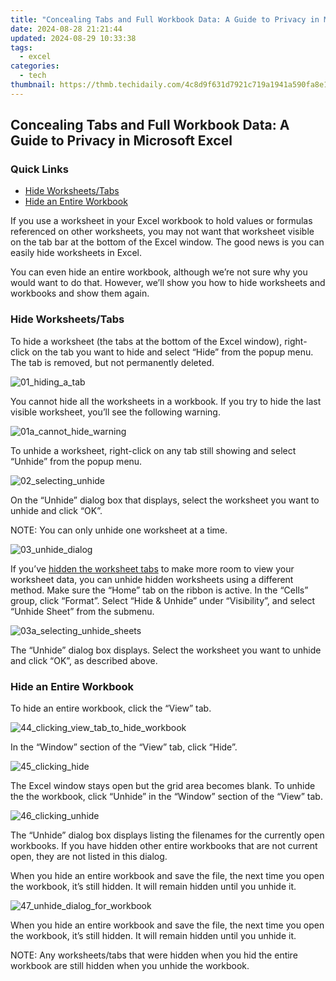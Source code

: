 ```yaml
---
title: "Concealing Tabs and Full Workbook Data: A Guide to Privacy in Microsoft Excel"
date: 2024-08-28 21:21:44
updated: 2024-08-29 10:33:38
tags:
  - excel
categories:
  - tech
thumbnail: https://thmb.techidaily.com/4c8d9f631d7921c719a1941a590fa8e1cb22a0616837cda48eb590a45fbdddeb.png
---
```


## Concealing Tabs and Full Workbook Data: A Guide to Privacy in Microsoft Excel

### Quick Links

* [Hide Worksheets/Tabs](https://youtube-web.techidaily.com/iral-video-tags-tips-for-popular-youtube-shorts-for-2024/)
* [Hide an Entire Workbook](https://tech-hub.techidaily.com/7-cybernetic-assistants-to-hone-your-prompt-proficiency/)

 If you use a worksheet in your Excel workbook to hold values or formulas referenced on other worksheets, you may not want that worksheet visible on the tab bar at the bottom of the Excel window. The good news is you can easily hide worksheets in Excel.

 You can even hide an entire workbook, although we’re not sure why you would want to do that. However, we’ll show you how to hide worksheets and workbooks and show them again.

###  Hide Worksheets/Tabs

 To hide a worksheet (the tabs at the bottom of the Excel window), right-click on the tab you want to hide and select “Hide” from the popup menu. The tab is removed, but not permanently deleted.

![01_hiding_a_tab](https://static1.howtogeekimages.com/wordpress/wp-content/uploads/2015/05/01_hiding_a_tab.png) 

 You cannot hide all the worksheets in a workbook. If you try to hide the last visible worksheet, you’ll see the following warning.

![01a_cannot_hide_warning](https://static1.howtogeekimages.com/wordpress/wp-content/uploads/2015/05/01a_cannot_hide_warning.png) 

 To unhide a worksheet, right-click on any tab still showing and select “Unhide” from the popup menu.

![02_selecting_unhide](https://static1.howtogeekimages.com/wordpress/wp-content/uploads/2015/05/02_selecting_unhide.png) 

 On the “Unhide” dialog box that displays, select the worksheet you want to unhide and click “OK”.

 NOTE: You can only unhide one worksheet at a time.

![03_unhide_dialog](https://static1.howtogeekimages.com/wordpress/wp-content/uploads/2015/05/03_unhide_dialog.png) 

 If you’ve [hidden the worksheet tabs](https://hardware-updates.techidaily.com/1723862666060-limited-time-offer-snag-the-cutting-edge-1amoelpmacbookprowithm3chip-for-500-less-prime-day-deal-awaits/) to make more room to view your worksheet data, you can unhide hidden worksheets using a different method. Make sure the “Home” tab on the ribbon is active. In the “Cells” group, click “Format”. Select “Hide & Unhide” under “Visibility”, and select “Unhide Sheet” from the submenu.

![03a_selecting_unhide_sheets](https://static1.howtogeekimages.com/wordpress/wp-content/uploads/2015/05/03a_selecting_unhide_sheets.png) 

 The “Unhide” dialog box displays. Select the worksheet you want to unhide and click “OK”, as described above.

###  Hide an Entire Workbook

 To hide an entire workbook, click the “View” tab.

![44_clicking_view_tab_to_hide_workbook](https://static1.howtogeekimages.com/wordpress/wp-content/uploads/2015/05/44_clicking_view_tab_to_hide_workbook.png) 

 In the “Window” section of the “View” tab, click “Hide”.

![45_clicking_hide](https://static1.howtogeekimages.com/wordpress/wp-content/uploads/2015/05/45_clicking_hide.png) 

 The Excel window stays open but the grid area becomes blank. To unhide the the workbook, click “Unhide” in the “Window” section of the “View” tab.

![46_clicking_unhide](https://static1.howtogeekimages.com/wordpress/wp-content/uploads/2015/05/46_clicking_unhide.png) 

 The “Unhide” dialog box displays listing the filenames for the currently open workbooks. If you have hidden other entire workbooks that are not current open, they are not listed in this dialog.

 When you hide an entire workbook and save the file, the next time you open the workbook, it’s still hidden. It will remain hidden until you unhide it.

![47_unhide_dialog_for_workbook](https://static1.howtogeekimages.com/wordpress/wp-content/uploads/2015/05/47_unhide_dialog_for_workbook.png) 

 When you hide an entire workbook and save the file, the next time you open the workbook, it’s still hidden. It will remain hidden until you unhide it.

 NOTE: Any worksheets/tabs that were hidden when you hid the entire workbook are still hidden when you unhide the workbook.

<ins class="adsbygoogle"
     style="display:block"
     data-ad-format="autorelaxed"
     data-ad-client="ca-pub-7571918770474297"
     data-ad-slot="1223367746"></ins>



<ins class="adsbygoogle"
     style="display:block"
     data-ad-client="ca-pub-7571918770474297"
     data-ad-slot="8358498916"
     data-ad-format="auto"
     data-full-width-responsive="true"></ins>
